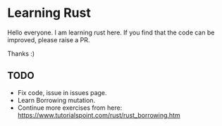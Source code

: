 # Learning Rust

Hello everyone. I am learning rust here.
If you find that the code can be improved, please raise a PR.

Thanks :)

## TODO
 - Fix code, issue in issues page.
 - Learn Borrowing mutation.
 - Continue more exercises from here: https://www.tutorialspoint.com/rust/rust_borrowing.htm